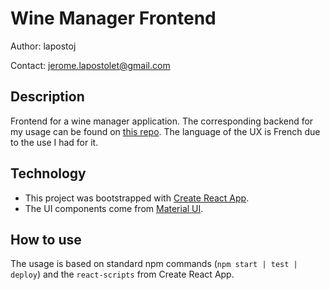 # Wine Manager Frontend

Author: lapostoj

Contact: jerome.lapostolet@gmail.com

## Description

Frontend for a wine manager application. The corresponding backend for my usage can be found on [this repo](https://github.com/lapostoj/winemanager). The language of the UX is French due to the use I had for it.

## Technology

- This project was bootstrapped with [Create React App](https://github.com/facebook/create-react-app).
- The UI components come from [Material UI](https://mui.com/).

## How to use

The usage is based on standard npm commands (`npm start | test | deploy`) and the `react-scripts` from Create React App.
